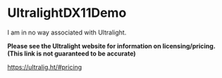 # UltralightDX11Demo

I am in no way associated with Ultralight.

**Please see the Ultralight website for information on licensing/pricing. (This link is not guaranteed to be accurate)**

https://ultralig.ht/#pricing
